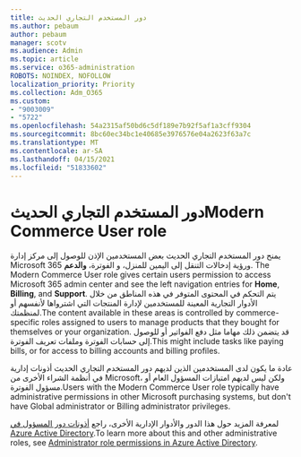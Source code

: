 ```yaml
---
title: دور المستخدم التجاري الحديث
ms.author: pebaum
author: pebaum
manager: scotv
ms.audience: Admin
ms.topic: article
ms.service: o365-administration
ROBOTS: NOINDEX, NOFOLLOW
localization_priority: Priority
ms.collection: Adm_O365
ms.custom:
- "9003009"
- "5722"
ms.openlocfilehash: 54a2315af50bd6c5df189e7b92f5af1a3cff9304
ms.sourcegitcommit: 8bc60ec34bc1e40685e3976576e04a2623f63a7c
ms.translationtype: MT
ms.contentlocale: ar-SA
ms.lasthandoff: 04/15/2021
ms.locfileid: "51833602"
---
```

# <a name="modern-commerce-user-role"></a><span data-ttu-id="0d527-102">دور المستخدم التجاري الحديث</span><span class="sxs-lookup"><span data-stu-id="0d527-102">Modern Commerce User role</span></span>

<span data-ttu-id="0d527-103">يمنح دور المستخدم التجاري الحديث بعض المستخدمين الإذن للوصول إلى مركز إدارة Microsoft 365 ورؤية إدخالات التنقل إلى اليمين للمنزل، و الفوترة، **والدعم**. </span><span class="sxs-lookup"><span data-stu-id="0d527-103">The Modern Commerce User role gives certain users permission to access Microsoft 365 admin center and see the left navigation entries for **Home**, **Billing**, and **Support**.</span></span> <span data-ttu-id="0d527-104">يتم التحكم في المحتوى المتوفر في هذه المناطق من خلال الأدوار التجارية المعينة للمستخدمين لإدارة المنتجات التي اشترواها لأنفسهم أو لمنظمتك.</span><span class="sxs-lookup"><span data-stu-id="0d527-104">The content available in these areas is controlled by commerce-specific roles assigned to users to manage products that they bought for themselves or your organization.</span></span> <span data-ttu-id="0d527-105">قد يتضمن ذلك مهاما مثل دفع الفواتير أو للوصول إلى حسابات الفوترة وملفات تعريف الفوترة.</span><span class="sxs-lookup"><span data-stu-id="0d527-105">This might include tasks like paying bills, or for access to billing accounts and billing profiles.</span></span>

<span data-ttu-id="0d527-106">عادة ما يكون لدى المستخدمين الذين لديهم دور المستخدم التجاري الحديث أذونات إدارية في أنظمة الشراء الأخرى من Microsoft، ولكن ليس لديهم امتيازات المسؤول العام أو مسؤول الفوترة.</span><span class="sxs-lookup"><span data-stu-id="0d527-106">Users with the Modern Commerce User role typically have administrative permissions in other Microsoft purchasing systems, but don't have Global administrator or Billing administrator privileges.</span></span>

<span data-ttu-id="0d527-107">لمعرفة المزيد حول هذا الدور والأدوار الإدارية الأخرى، راجع [أذونات دور المسؤول في Azure Active Directory](https://docs.microsoft.com/azure/active-directory/users-groups-roles/directory-assign-admin-roles#modern-commerce-administrator).</span><span class="sxs-lookup"><span data-stu-id="0d527-107">To learn more about this and other administrative roles, see [Administrator role permissions in Azure Active Directory](https://docs.microsoft.com/azure/active-directory/users-groups-roles/directory-assign-admin-roles#modern-commerce-administrator).</span></span>